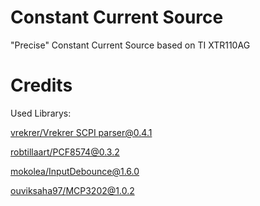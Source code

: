 # Constant Current Source
"Precise" Constant Current Source based on TI XTR110AG




# Credits
Used Librarys:

[vrekrer/Vrekrer SCPI parser@0.4.1](https://github.com/Vrekrer/Vrekrer_scpi_parser)

[robtillaart/PCF8574@0.3.2](https://github.com/RobTillaart/PCF8574)

[mokolea/InputDebounce@1.6.0](https://github.com/Mokolea/InputDebounce)

[ouviksaha97/MCP3202@1.0.2](https://github.com/souviksaha97/MCP3202)

